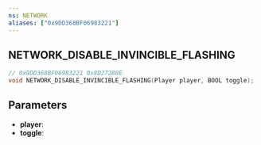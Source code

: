 ```yaml
---
ns: NETWORK
aliases: ["0x9DD368BF06983221"]
---
```

## NETWORK_DISABLE_INVINCIBLE_FLASHING

```c
// 0x9DD368BF06983221 0x8D27280E
void NETWORK_DISABLE_INVINCIBLE_FLASHING(Player player, BOOL toggle);
```

## Parameters
* **player**: 
* **toggle**: 

